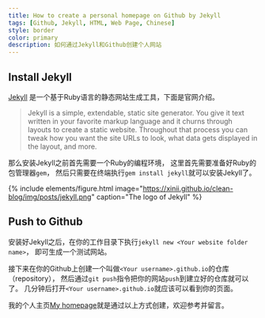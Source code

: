 ```yaml
---
title: How to create a personal homepage on Github by Jekyll
tags: [Github, Jekyll, HTML, Web Page, Chinese]
style: border
color: primary
description: 如何通过Jekyll和Github创建个人网站
---
```


<link rel="stylesheet" href="https://ss1.xrea.com/xin.g2.xrea.com/content/blog_style/chinese-font.css">

## Install Jekyll

[Jekyll](https://jekyllrb-ja.github.io/)
是一个基于Ruby语言的静态网站生成工具，下面是官网介绍。

>Jekyll is a simple, extendable, static site generator. You give it text written in your favorite markup language and it churns through layouts to create a static website. Throughout that process you can tweak how you want the site URLs to look, what data gets displayed in the layout, and more.

那么安装Jekyll之前首先需要一个Ruby的编程环境，
这里首先需要准备好Ruby的包管理器`gem`，
然后只需要在终端执行`gem install jekyll`就可以安装Jekyll了。

{% include elements/figure.html image="https://xinii.github.io/clean-blog/img/posts/jekyll.png" caption="The logo of Jekyll" %}

## Push to Github

安装好Jekyll之后，在你的工作目录下执行`jekyll new <Your website folder name>`，
即可生成一个测试网站。

接下来在你的Github上创建一个叫做`<Your username>.github.io`的仓库（repository），
然后通过`git push`指令把你的网站`push`到建立好的仓库就可以了。
几分钟后打开`<Your username>.github.io`就应该可以看到你的页面。

我的个人主页[My homepage](https://xinii.github.io)就是通过以上方式创建，欢迎参考并留言。
